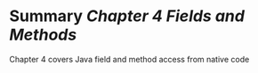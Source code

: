 # Summary *Chapter 4 Fields and Methods*
Chapter 4 covers Java field and method access from native code
